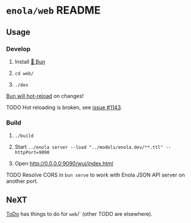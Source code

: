 <!--
    SPDX-License-Identifier: Apache-2.0

    Copyright 2025 The Enola <https://enola.dev> Authors

    Licensed under the Apache License, Version 2.0 (the "License");
    you may not use this file except in compliance with the License.
    You may obtain a copy of the License at

        https://www.apache.org/licenses/LICENSE-2.0

    Unless required by applicable law or agreed to in writing, software
    distributed under the License is distributed on an "AS IS" BASIS,
    WITHOUT WARRANTIES OR CONDITIONS OF ANY KIND, either express or implied.
    See the License for the specific language governing permissions and
    limitations under the License.
-->

# `enola/web` README

## Usage

### Develop

1. Install [🧅 Bun](https://bun.sh/docs/installation)

1. `cd web/`

1. `./dev`

[Bun will hot-reload](https://bun.sh/blog/bun-v1.2.3#develop-frontend-apps-with-bun-index-html) on changes!

TODO Hot reloading is broken, see [issue #1143](https://github.com/enola-dev/enola/issues/1143).

### Build

1. `./build`

1. Start `../enola server --load "../models/enola.dev/**.ttl" --httpPort=9090`

1. Open <http://0.0.0.0:9090/wui/index.html>

TODO Resolve CORS in `bun serve` to work with Enola JSON API server on another port.

## NeXT

[ToDo](ToDo.md) has things to do for `web`/` (other TODO are elsewhere).
